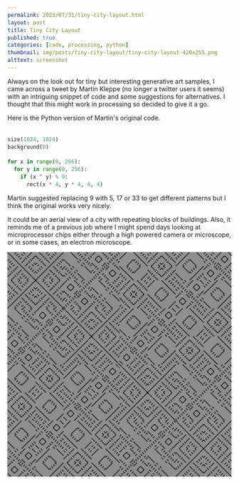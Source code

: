```yaml
---
permalink: 2023/07/31/tiny-city-layout.html
layout: post
title: Tiny City Layout
published: true
categories: [code, processing, python]
thumbnail: img/posts/tiny-city-layout/tiny-city-layout-420x255.png
alttext: screenshot
---
```


Always on the look out for tiny but interesting generative art samples, I came across a tweet by Martin Kleppe (no longer a twitter users it seems) with an intriguing 
snippet of code and some suggestions for alternatives. I thought that this might work in processing so decided to give it a go. 

Here is the Python version of Martin's original code. 

```python

size(1024, 1024)
background(0)

for x in range(0, 256):
  for y in range(0, 256):
    if (x ^ y) % 9:
      rect(x * 4, y * 4, 4, 4)

```

Martin suggested replacing 9 with 5, 17 or 33 to get different patterns but I think the original works very nicely. 

It could be an aerial view of a city with repeating blocks of buildings. Also, it reminds me of a previous job where I 
might spend days looking at microprocessor chips either through a high powered camera or microscope, or in some cases, 
an electron microscope. 

![screenshot](/img/posts/tiny-city-layout/art-1.png)
